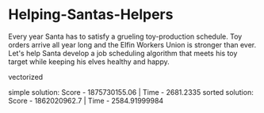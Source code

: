 Helping-Santas-Helpers
======================

Every year Santa has to satisfy a grueling toy-production schedule. Toy orders arrive all year long and the Elfin Workers Union is stronger than ever. Let's help Santa develop a job scheduling algorithm that meets his toy target while keeping his elves healthy and happy.

vectorized

simple solution: Score - 1875730155.06 | Time - 2681.2335
sorted solution: Score - 1862020962.7 | Time - 2584.91999984


